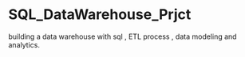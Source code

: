 # SQL_DataWarehouse_Prjct
building a data warehouse with sql , ETL process , data modeling and analytics.
